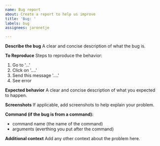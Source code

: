 ```yaml
---
name: Bug report
about: Create a report to help us improve
title: 'Bug: '
labels: bug
assignees: jaronetje

---
```


**Describe the bug**
A clear and concise description of what the bug is.

**To Reproduce**
Steps to reproduce the behavior:
1. Go to '...'
2. Click on '....'
3. Send this message '....'
4. See error

**Expected behavior**
A clear and concise description of what you expected to happen.

**Screenshots**
If applicable, add screenshots to help explain your problem.

**Command (if the bug is from a command):**
 - command name (the name of the command)
 - arguments (everthing you put after the command)

**Additional context**
Add any other context about the problem here.
